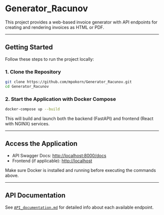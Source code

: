 # Generator_Racunov

This project provides a web-based invoice generator with API endpoints for creating and rendering invoices as HTML or PDF.

---

## Getting Started

Follow these steps to run the project locally:

### 1. Clone the Repository

```bash
git clone https://github.com/mpokorn/Generator_Racunov.git
cd Generator_Racunov
```

### 2. Start the Application with Docker Compose

```bash
docker-compose up --build
```

This will build and launch both the backend (FastAPI) and frontend (React with NGINX) services.

---

## Access the Application

- API Swagger Docs: [http://localhost:8000/docs](http://localhost:8000/docs)
- Frontend (if applicable): [http://localhost](http://localhost)

Make sure Docker is installed and running before executing the commands above.

---

## API Documentation

See [`API_documentation.md`](API.md) for detailed info about each available endpoint.